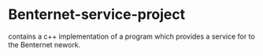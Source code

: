 # Benternet-service-project
contains a c++ implementation of a program which provides a service for to the Benternet nework. 

